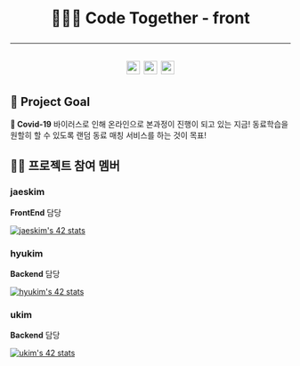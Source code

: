 <h1 align="center">🏃🏻‍♂️ Code Together - front</>

---

<div algin="center">
	<img alt="TypeScript" src="https://img.shields.io/badge/TypeScript-007ACC?style=for-the-badge&logo=typescript&logoColor=white" height="24px"/>
	<img alt="React" src="https://img.shields.io/badge/react%20-%2320232a.svg?&style=for-the-badge&logo=react&logoColor=%2361DAFB" height="24px"/>
	<img alt="TailwindCSS" src="https://img.shields.io/badge/tailwindcss%20-%2338B2AC.svg?&style=for-the-badge&logo=tailwind-css&logoColor=white" height="24px"/>
</div>

## 🚩 Project Goal

**🦠 Covid-19** 바이러스로 인해 온라인으로 본과정이 진행이 되고 있는 지금! 동료학습을 원할히 할 수 있도록 랜덤 동료 매칭 서비스를 하는 것이 목표!

## 🧑‍💻 프로젝트 참여 멤버

### jaeskim

**FrontEnd** 담당

[![jaeskim's 42 stats](https://badge42.herokuapp.com/api/stats/jaeskim)](https://github.com/JaeSeoKim/badge42)

### hyukim

**Backend** 담당

[![hyukim's 42 stats](https://badge42.herokuapp.com/api/stats/hyukim)](https://github.com/JaeSeoKim/badge42)

### ukim

**Backend** 담당

[![ukim's 42 stats](https://badge42.herokuapp.com/api/stats/ukim)](https://github.com/JaeSeoKim/badge42)
